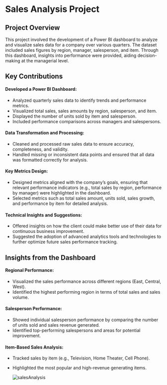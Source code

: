 # Sales Analysis Project



## Project Overview
This project involved the development of a Power BI dashboard to analyze and visualize sales data for a company over various quarters. The dataset included sales figures by region, manager, salesperson, and item. Through this dashboard, insights into performance were provided, aiding decision-making at the managerial level.

## Key Contributions
#### Developed a Power BI Dashboard:

* Analyzed quarterly sales data to identify trends and performance metrics.
* Visualized total sales, sales amounts by region, salesperson, and item.
* Displayed the number of units sold by item and salesperson.
* Included performance comparisons across managers and salespersons.
#### Data Transformation and Processing:

* Cleaned and processed raw sales data to ensure accuracy, completeness, and validity.
* Handled missing or inconsistent data points and ensured that all data was formatted correctly for analysis.
#### Key Metrics Design:

* Designed metrics aligned with the company’s goals, ensuring that relevant performance indicators (e.g., total sales by region, performance by manager) were highlighted in the dashboard.
* Selected metrics such as total sales amount, units sold, sales growth, and performance by item for detailed analysis.
#### Technical Insights and Suggestions:

* Offered insights on how the client could make better use of their data for continuous business improvement.
* Suggested the adoption of advanced analytics tools and technologies to further optimize future sales performance tracking.
## Insights from the Dashboard
#### Regional Performance:

* Visualized the sales performance across different regions (East, Central, West).
* Identified the highest performing region in terms of total sales and sales volume.
#### Salesperson Performance:

* Showed individual salesperson performance by comparing the number of units sold and sales revenue generated.
* Identified top-performing salespersons and areas for potential improvement.
#### Item-Based Sales Analysis:

* Tracked sales by item (e.g., Television, Home Theater, Cell Phone).
* Highlighted the most popular and high-revenue generating items.

  ![salesAnalysis](https://github.com/user-attachments/assets/ae011ea9-a7d5-4ca0-b167-351a43606ceb)

